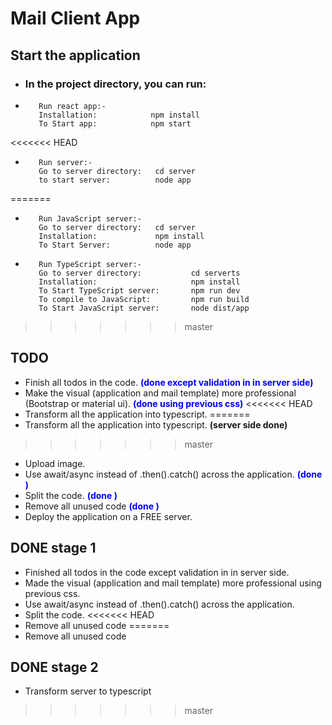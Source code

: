 # Mail Client App

## Start the application

-   ### In the project directory, you can run:
-        Run react app:-
         Installation:            npm install
         To Start app:            npm start

<<<<<<< HEAD
-        Run server:-
         Go to server directory:   cd server
         to start server:          node app


=======
-        Run JavaScript server:-
         Go to server directory:   cd server
         Installation:             npm install
         To Start Server:          node app

-        Run TypeScript server:-
         Go to server directory:           cd serverts
         Installation:                     npm install
         To Start TypeScript server:       npm run dev
         To compile to JavaScript:         npm run build
         To Start JavaScript server:       node dist/app
>>>>>>> master
             




## TODO

-   Finish all todos in the code.  <span style="color:blue">**(done except validation in in server side)**</span>
-   Make the visual (application and mail template) more professional (Bootstrap or material ui). <span style="color:blue">**(done using previous css)**</span>
<<<<<<< HEAD
-   Transform all the application into typescript.
=======
-   Transform all the application into typescript. **(server side done)**
>>>>>>> master
-   Upload image.
-   Use await/async instead of .then().catch() across the application.      <span style="color:blue">**(done )**</span>
-   Split the code.      <span style="color:blue">**(done )**</span>
-   Remove all unused code  <span style="color:blue">**(done )**</span>
-   Deploy the application on a FREE server.


## DONE stage 1
-   Finished all todos in the code except validation in in server side.
-   Made the visual (application and mail template) more professional     using previous css.
-   Use await/async instead of .then().catch() across the application.
-   Split the code.
<<<<<<< HEAD
-   Remove all unused code 
=======
-   Remove all unused code 

## DONE stage 2
-   Transform server to typescript 
>>>>>>> master
